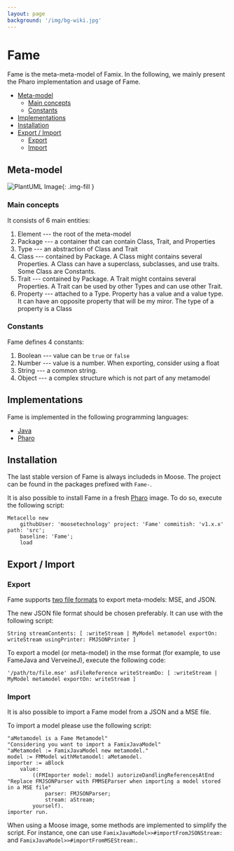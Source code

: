 ```yaml
---
layout: page
background: '/img/bg-wiki.jpg'
---
```


# Fame <!-- omit in toc -->

Fame is the meta-meta-model of Famix.
In the following, we mainly present the Pharo implementation and usage of Fame.

- [Meta-model](#meta-model)
  - [Main concepts](#main-concepts)
  - [Constants](#constants)
- [Implementations](#implementations)
- [Installation](#installation)
- [Export / Import](#export--import)
  - [Export](#export)
  - [Import](#import)

## Meta-model

![PlantUML Image](https://www.plantuml.com/plantuml/proxy?cache=no&src=https://raw.githubusercontent.com/moosetechnology/moosetechnology.github.io/master/moose-wiki/Developers/img/fame/fame-meta-model.puml&fmt=svg){: .img-fill }

### Main concepts

It consists of 6 main entities:

1. Element --- the root of the meta-model
2. Package --- a container that can contain Class, Trait, and Properties
3. Type --- an abstraction of Class and Trait
4. Class --- contained by Package. A Class might contains several Properties. A Class can have a superclass, subclasses, and use traits. Some Class are Constants.
5. Trait --- contained by Package. A Trait might contains several Properties. A Trait can be used by other Types and can use other Trait.
6. Property --- attached to a Type. Property has a value and a value type. It can have an opposite property that will be my miror.
   The type of a property is a Class

### Constants

Fame defines 4 constants:

1. Boolean --- value can be `true` or `false`
2. Number --- value is a number. When exporting, consider using a float
3. String --- a common string.
4. Object --- a complex structure which is not part of any metamodel

## Implementations

Fame is implemented in the following programming languages:

- [Java](https://github.com/moosetechnology/FameJava)
- [Pharo](https://github.com/moosetechnology/Fame)

## Installation

The last stable version of Fame is always includeds in Moose.
The project can be found in the packages prefixed with `Fame-`.

It is also possible to install Fame in a fresh [Pharo](https://pharo.org/) image.
To do so, execute the following script:

```st
Metacello new
    githubUser: 'moosetechnology' project: 'Fame' commitish: 'v1.x.x' path: 'src';
    baseline: 'Fame';
    load
```

## Export / Import

### Export

Fame supports [two file formats](/moose-wiki/Users/fileFormat) to export meta-models: MSE, and JSON.

The new JSON file format should be chosen preferably.
It can use with the following script:

```st
String streamContents: [ :writeStream | MyModel metamodel exportOn: writeStream usingPrinter: FMJSONPrinter ]
```

To export a model (or meta-model) in the mse format (for example, to use FameJava and VerveineJ), execute the following code:

```st
'/path/to/file.mse' asFileReference writeStreamDo: [ :writeStream | MyModel metamodel exportOn: writeStream ]
```

### Import

It is also possible to import a Fame model from a JSON and a MSE file.

To import a model please use the following script:

```st
"aMetamodel is a Fame Metamodel"
"Considering you want to import a FamixJavaModel"
"aMetamodel := FamixJavaModel new metamodel."
model := FMModel withMetamodel: aMetamodel.
importer := aBlock
    value:
        ((FMImporter model: model) autorizeDandlingReferencesAtEnd
"Replace FMJSONParser with FMMSEParser when importing a model stored in a MSE file"
            parser: FMJSONParser; 
            stream: aStream;
        yourself).
importer run.
```

When using a Moose image, some methods are implemented to simplify the script.
For instance, one can use `FamixJavaModel>>#importFromJSONStream:` and `FamixJavaModel>>#importFromMSEStream:`.
